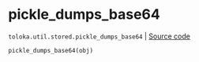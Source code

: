 # pickle_dumps_base64
`toloka.util.stored.pickle_dumps_base64` | [Source code](https://github.com/Toloka/toloka-kit/blob/v1.2.1/src/util/stored.py#L42)

```python
pickle_dumps_base64(obj)
```

